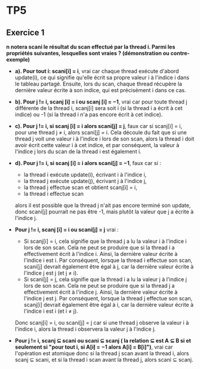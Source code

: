 # TP5

## Exercice 1

**n notera scani le résultat du scan effectué par la thread i. Parmi les propriétés suivantes, lesquelles sont vraies ? (démonstration ou contre-exemple)**
- **a). Pour tout i: scani[i] = i**, vrai car chaque thread exécute d'abord update(i), ce qui signifie qu'elle écrit sa propre valeur i à l'indice i dans le tableau partagé. Ensuite, lors du scan, chaque thread récupère la dernière valeur écrite à son indice, qui est précisément i dans ce cas.
- **b). Pour j != i, scanj [i] = i ou scanj [i] = −1**, vrai car pour toute thread j différente de la thread i, scanj[i] sera soit i (si la thread i a écrit à cet indice) ou -1 (si la thread i n'a pas encore écrit à cet indice).
- **c). Pour j != i, si scanj [i] = i alors scani[j] = j**, faux car si scanj[i] = i, pour une thread j ≠ i, alors scani[j] = i. Cela découle du fait que si une thread j voit une valeur i à l'indice i lors de son scan, alors la thread i doit avoir écrit cette valeur i à cet indice, et par conséquent, la valeur à l'indice j lors du scan de la thread i est également i.
- **d). Pour j != i, si scanj [i] = i alors scani[j] = −1**, faux car si :
    - la thread i exécute update(i), écrivant i à l'indice i,
    - la thread j exécute update(j), écrivant j à l'indice j,
    - la thread j effectue scan et obtient scanj[i] = i,
    - la thread i effectue scan

    alors il est possible que la thread j n'ait pas encore terminé son update, donc scani[j] pourrait ne pas être -1, mais plutôt la valeur que j a écrite à l'indice j.

- **Pour j != i, scanj [i] = i ou scani[j] = j** vrai :
    - Si scanj[i] = i, cela signifie que la thread j a lu la valeur i à l'indice i lors de son scan. Cela ne peut se produire que si la thread i a effectivement écrit à l'indice i. Ainsi, la dernière valeur écrite à l'indice i est i. Par conséquent, lorsque la thread i effectue son scan, scani[j] devrait également être égal à j, car la dernière valeur écrite à l'indice j est j (et j ≠ i).
    - Si scani[j] = j, cela signifie que la thread i a lu la valeur j à l'indice j lors de son scan. Cela ne peut se produire que si la thread j a effectivement écrit à l'indice j. Ainsi, la dernière valeur écrite à l'indice j est j. Par conséquent, lorsque la thread j effectue son scan, scanj[i] devrait également être égal à i, car la dernière valeur écrite à l'indice i est i (et i ≠ j).

    Donc scanj[i] = i, ou scani[j] = j car si une thread j observe la valeur i à l'indice i, alors la thread i observera la valeur j à l'indice j.
 
- **Pour j != i, scanj ⊆ scani ou scani ⊆ scanj ( la relation ⊆ est A ⊆ B si et seulement si "pour tout i, si A[i]̸ = −1 alors A[i] = B[i]")**, vrai car l'opération est atomique donc si la thread j scan avant la thread i, alors scanj ⊆ scani, et si la thread i scan avant la thread j, alors scani ⊆ scanj.
